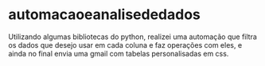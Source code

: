 # automacaoeanalisededados
 Utilizando algumas bibliotecas do python, realizei uma automação que filtra os dados que desejo usar em cada coluna e faz operações com eles, e ainda no final envia uma gmail com tabelas personalisadas em css.
